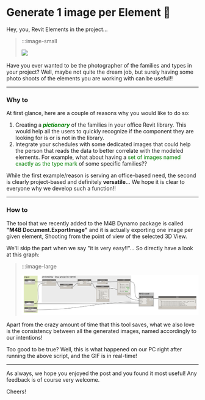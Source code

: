 <!-- {
"createdAt": "Mar 20, 2023",
"title": "Generate 1 image per Element 📸",
"tags": ["Dynamo", "Revit API", "Python"],
"votes": 3,
"views": 310,
"published": true
} -->

# Generate 1 image per Element 📸

Hey, you, Revit Elements in the project...

> :::image-small
>
> ![](https://media4.giphy.com/media/a99S1kaIkfIRPykE9S/giphy.gif)

Have you ever wanted to be the photographer of the families and types in your project? Well, maybe not quite the dream job, but surely having some photo shoots of the elements you are working with can be useful!!

---

### Why to

At first glance, here are a couple of reasons why you would like to do so:

1. Creating a <span style="color:green">**_pictionary_**</span> of the families in your office Revit library. This would help all the users to quickly recognize if the component they are looking for is or is not in the library.
2. Integrate your schedules with some dedicated images that could help the person that reads the data to better correlate with the modeled elements. For example, what about having a <span style="color:green">set of images named exactly as the type mark </span> of some specific families??

While the first example/reason is serving an office-based need, the second is clearly project-based and definitely **versatile**... We hope it is clear to everyone why we develop such a function!!

---

### How to

The tool that we recently added to the M4B Dynamo package is called **"M4B Document.ExportImage"** and it is actually exporting one image per given element, Shooting from the point of view of the selected 3D View.

We'll skip the part when we say "it is very easy!!"... So directly have a look at this graph:

> :::image-large
>
> ![](./media/generate-1-image-per-element.png)

Apart from the crazy amount of time that this tool saves, what we also love is the consistency between all the generated images, named accordingly to our intentions!

Too good to be true? Well, this is what happened on our PC right after running the above script, and the GIF is in real-time!

---

As always, we hope you enjoyed the post and you found it most useful! Any feedback is of course very welcome.

Cheers!
